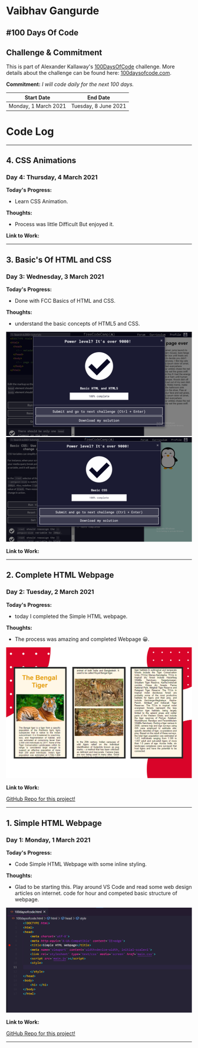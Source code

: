
# Vaibhav Gangurde 

## #100 Days Of Code


## Challenge & Commitment
This is part of Alexander Kallaway's [100DaysOfCode](https://github.com/Kallaway/100-days-of-code "the official repo") challenge. More details about the challenge can be found here: [100daysofcode.com](http://100daysofcode.com/ "100daysofcode.com").

**Commitment:** *I will code daily for the next 100 days.*


|  Start Date          | End Date             |
| -------------        | ------------         |
| Monday, 1 March 2021 | Tuesday, 8 June 2021 |


# Code Log
---

## 4. CSS Animations 
### Day 4: Thursday, 4 March 2021

**Today's Progress:** 
-  Learn CSS Animation.

**Thoughts:** 
- Process was little Difficult But enjoyed it.
<!-- ![image of Day 4](https://github.com/Vaibhavsg17/100DaysOfCode-log/blob/main/assets/images/Day1%20simple%20page.png) -->

**Link to Work:**

---

## 3. Basic's Of HTML and CSS 
### Day 3: Wednesday, 3 March 2021

**Today's Progress:** 
-  Done with FCC Basics of HTML and CSS.

**Thoughts:** 
- understand the basic concepts of HTML5 and CSS.

![image of Day 3-1](https://github.com/Vaibhavsg17/100DaysOfCode-log/blob/main/assets/images/day3-1-module%201%20completed.png)
![image of Day 3-2](https://github.com/Vaibhavsg17/100DaysOfCode-log/blob/main/assets/images/Day3-2-module%202%20completed.png)

**Link to Work:**

---

## 2. Complete HTML Webpage
### Day 2: Tuesday, 2 March 2021

**Today's Progress:** 
- today I completed the Simple HTML webpage.

**Thoughts:** 
- The process was amazing and completed Webpage 😀.

![image of Day 2](https://github.com/Vaibhavsg17/100DaysOfCode-log/blob/main/assets/images/Day2-Completed%20webpage.png)

**Link to Work:**

 [GitHub Repo for this project!](https://github.com/Vaibhavsg17/100DaysOfCode-log/tree/main/Simple-HTML-Webpage)

---

## 1. Simple HTML Webpage
### Day 1: Monday, 1 March 2021

**Today's Progress:** 
- Code Simple HTML Webpage with some inline styling.

**Thoughts:** 
- Glad to be starting this. Play around VS Code and read some web design articles on internet. code for hour and competed basic structure of webpage.

![image of Day 1](https://github.com/Vaibhavsg17/100DaysOfCode-log/blob/main/assets/images/Day1%20simple%20page.png)

**Link to Work:**

 [GitHub Repo for this project!](https://github.com/Vaibhavsg17/100DaysOfCode-log/tree/main/Simple-HTML-Webpage)
 
---


